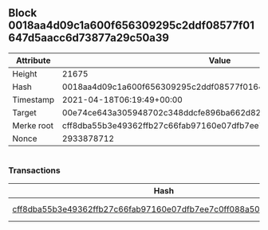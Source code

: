 ## Block 0018aa4d09c1a600f656309295c2ddf08577f01647d5aacc6d73877a29c50a39

Attribute | Value
--- | ---
Height | 21675
Hash | 0018aa4d09c1a600f656309295c2ddf08577f01647d5aacc6d73877a29c50a39
Timestamp | 2021-04-18T06:19:49+00:00
Target | 00e74ce643a305948702c348ddcfe896ba662d82c1a228faf4ad12250f07334e
Merke root | cff8dba55b3e49362ffb27c66fab97160e07dfb7ee7c0ff088a5090108a778a4
Nonce | 2933878712

```

```

### Transactions

Hash | Amount
--- | ---
[cff8dba55b3e49362ffb27c66fab97160e07dfb7ee7c0ff088a5090108a778a4](cff8dba55b3e49362ffb27c66fab97160e07dfb7ee7c0ff088a5090108a778a4.md) | 10.00000000 SKEPTI 
